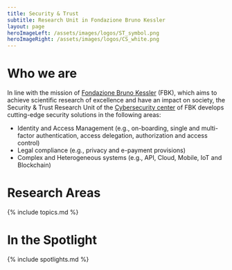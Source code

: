 ```yaml
---
title: Security & Trust
subtitle: Research Unit in Fondazione Bruno Kessler
layout: page
heroImageLeft: /assets/images/logos/ST_symbol.png
heroImageRight: /assets/images/logos/CS_white.png
---
```


# Who we are
In line with the mission of [Fondazione Bruno Kessler](https://www.fbk.eu) (FBK), which aims to achieve scientific research of excellence and have an impact on society, the Security & Trust Research Unit of the [Cybersecurity center](https://www.fbk.eu/it/cybersecurity/) of FBK develops cutting-edge security solutions in the following areas: 

- Identity and Access Management (e.g., on-boarding, single and multi-factor authentication, access delegation, authorization and access control)
- Legal compliance (e.g., privacy and e-payment provisions)
- Complex and Heterogeneous systems (e.g., API, Cloud, Mobile, IoT and Blockchain)

# Research Areas
{% include topics.md %}

# In the Spotlight
{% include spotlights.md %}